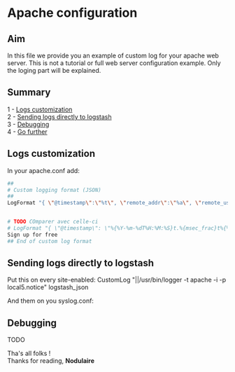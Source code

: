 # Apache configuration


## Aim
In this file we provide you an example of custom log for your apache web server.
This is not a tutorial or full web server configuration example. Only the loging part will be explained.


## Summary
1 - [Logs customization](#logs-customization)  
2 - [Sending logs directly to logstash](#sendi3ng-logs-directly-to-logstash)  
3 - [Debugging](#debugging)  
4 - [Go further](#go-further)

## Logs customization   

In your apache.conf add:
```bash
##
# Custom logging format (JSON)
##
LogFormat "{ \"@timestamp\":\"%t\", \"remote_addr\":\"%a\", \"remote_user\":\"%V\",\"body_bytes_sent\":\"%O\",\"request\":\"%U\",\"query\":\"%q\",   \"http_method\":\"%m\",    \"status\":\"%>s\",\"http_user_agent\":\"%{User-agent}i\", \"http_referrer\":\"%{Referer}i\" }" logstash_json


# TODO COmparer avec celle-ci
# LogFormat "{ \"@timestamp\": \"%{%Y-%m-%dT%H:%M:%S}t.%{msec_frac}t%{%z}t\", \"@message\": \"%m %H %U%q %s\", \"@fields\": { \"client\": \"%a\", \"duration_usec\": %D, \"status\": %s, \"request\": \"%U%q\", \"method\": \"%m\", \"protocol\": \"%H\", \"referrer\": \"%{Referer}i\", \"user-agent\": \"%{User-agent}i\" } }" logstash_json
Sign up for free
## End of custom log format
```

## Sending logs directly to logstash

Put this on every site-enabled:
CustomLog "||/usr/bin/logger -t apache -i -p local5.notice" logstash_json

And them on you syslog.conf:


## Debugging
TODO

Tha's all folks !  
Thanks for reading,
**Nodulaire**
